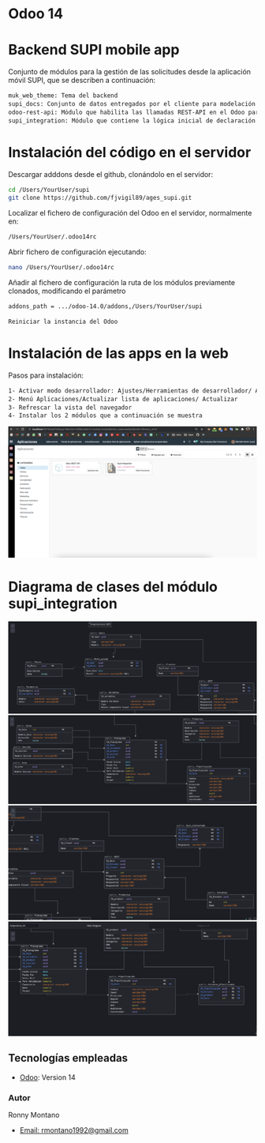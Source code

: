 # Odoo 14
# Backend SUPI mobile app

Conjunto de módulos para la gestión de las solicitudes desde la aplicación móvil SUPI, que se describen a continuación:

```bash
muk_web_theme: Tema del backend
supi_docs: Conjunto de datos entregados por el cliente para modelación de la arquitectura del sistema
odoo-rest-api: Módulo que habilita las llamadas REST-API en el Odoo para el manejo de funcionalidades en la app móvil
supi_integration: Módulo que contiene la lógica inicial de declaración de modelos en la base de datos y endpoints para manejo de las peticiones especificas de la app.
```



# Instalación del código en el servidor

Descargar adddons desde el github, clonándolo en el servidor:


```bash
cd /Users/YourUser/supi
git clone https://github.com/fjvigil89/ages_supi.git
```

Localizar el fichero de configuración del Odoo en el servidor, normalmente en:

```bash
/Users/YourUser/.odoo14rc
```

Abrir fichero de configuración ejecutando:

```bash
nano /Users/YourUser/.odoo14rc
```

Añadir al fichero de configuración la ruta de los módulos previamente clonados, modificando el parámetro 

```bash
addons_path = .../odoo-14.0/addons,/Users/YourUser/supi
```

```bash
Reiniciar la instancia del Odoo
```

# Instalación de las apps en la web

Pasos para instalación:

```bash
1- Activar modo desarrollador: Ajustes/Herramientas de desarrollador/ Activar modo desarrollador
2- Menú Aplicaciones/Actualizar lista de aplicaciones/ Actualizar
3- Refrescar la vista del navegador
4- Instalar los 2 módulos que a continuación se muestra
```
![Image text](https://github.com/fjvigil89/ages_supi/blob/master/supi_docs/install_apps.png)



# Diagrama de clases del módulo supi_integration


![Relacion de los modelos Users,Photos,PhotoUpload,Clientes,Quiz, Variables y parametros](https://github.com/fjvigil89/ages_supi/blob/master/supi_docs/DER/diagrama1.png)
![Image text](https://github.com/fjvigil89/ages_supi/blob/master/supi_docs/DER/diagrama2.png)
![Image text](https://github.com/fjvigil89/ages_supi/blob/master/supi_docs/DER/diagrama3.png)
![Image text](https://github.com/fjvigil89/ages_supi/blob/master/supi_docs/DER/diagrama4.png)

## Tecnologías empleadas

* [Odoo](https://www.odoo.com): Version 14


### Autor
Ronny Montano
- [Email: rmontano1992@gmail.com](mailto:rmontano1992@gmail.com?subject=Hi% "Hi!")